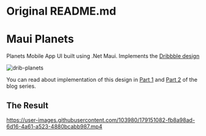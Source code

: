 # Original README.md

# Maui Planets
Planets Mobile App UI built using .Net Maui. Implements the [Dribbble design](https://dribbble.com/shots/15592060-Planet-Mobile-App)


![drib-planets](https://user-images.githubusercontent.com/103980/178092656-35720dd3-0a09-4a60-9030-02e8ece10b92.png)

You can read about implementation of this design in [Part 1](https://blogs.xgenoapps.com/post/2022/07/08/maui-planets) and [Part 2](https://blogs.xgenoapps.com/post/2022/07/15/maui-planets-part-2) of the blog series.

## The Result

https://user-images.githubusercontent.com/103980/179151082-fb8a98ad-6d16-4a61-a523-4880bcabb987.mp4

